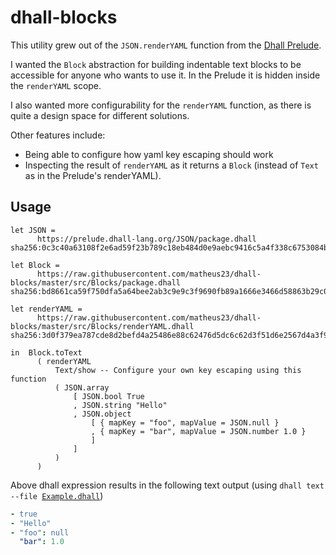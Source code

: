 # dhall-blocks

This utility grew out of the `JSON.renderYAML` function from the [Dhall Prelude](https://github.com/dhall-lang/dhall-lang/blob/master/Prelude/JSON/renderYAML).

I wanted the `Block` abstraction for building indentable text blocks to be accessible for anyone who wants to use it. In the Prelude it is hidden inside the `renderYAML` scope.

I also wanted more configurability for the `renderYAML` function, as there is quite a design space for different solutions.

Other features include:
* Being able to configure how yaml key escaping should work
* Inspecting the result of `renderYAML` as it returns a `Block` (instead of `Text` as in the Prelude's renderYAML).

## Usage

```dhall
let JSON =
      https://prelude.dhall-lang.org/JSON/package.dhall sha256:0c3c40a63108f2e6ad59f23b789c18eb484d0e9aebc9416c5a4f338c6753084b

let Block =
      https://raw.githubusercontent.com/matheus23/dhall-blocks/master/src/Blocks/package.dhall sha256:bd8661ca59f750dfa5a64bee2ab3c9e9c3f9690fb89a1666e3466d58863b29c0

let renderYAML =
      https://raw.githubusercontent.com/matheus23/dhall-blocks/master/src/Blocks/renderYAML.dhall sha256:3d0f379ea787cde8d2befd4a25486e88c62476d5dc6c62d3f51d6e2567d4a3f9

in  Block.toText
      ( renderYAML
          Text/show -- Configure your own key escaping using this function
          ( JSON.array
              [ JSON.bool True
              , JSON.string "Hello"
              , JSON.object
                  [ { mapKey = "foo", mapValue = JSON.null }
                  , { mapKey = "bar", mapValue = JSON.number 1.0 }
                  ]
              ]
          )
      )
```

Above dhall expression results in the following text output (using `dhall text --file `[`Example.dhall`](./Example.dhall))

```yaml
- true
- "Hello"
- "foo": null
  "bar": 1.0
```
